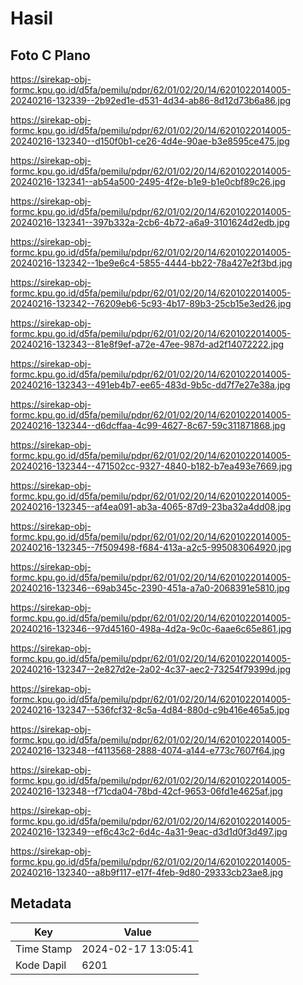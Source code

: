 # Hasil

## Foto C Plano

https://sirekap-obj-formc.kpu.go.id/d5fa/pemilu/pdpr/62/01/02/20/14/6201022014005-20240216-132339--2b92ed1e-d531-4d34-ab86-8d12d73b6a86.jpg

https://sirekap-obj-formc.kpu.go.id/d5fa/pemilu/pdpr/62/01/02/20/14/6201022014005-20240216-132340--d150f0b1-ce26-4d4e-90ae-b3e8595ce475.jpg

https://sirekap-obj-formc.kpu.go.id/d5fa/pemilu/pdpr/62/01/02/20/14/6201022014005-20240216-132341--ab54a500-2495-4f2e-b1e9-b1e0cbf89c26.jpg

https://sirekap-obj-formc.kpu.go.id/d5fa/pemilu/pdpr/62/01/02/20/14/6201022014005-20240216-132341--397b332a-2cb6-4b72-a6a9-3101624d2edb.jpg

https://sirekap-obj-formc.kpu.go.id/d5fa/pemilu/pdpr/62/01/02/20/14/6201022014005-20240216-132342--1be9e6c4-5855-4444-bb22-78a427e2f3bd.jpg

https://sirekap-obj-formc.kpu.go.id/d5fa/pemilu/pdpr/62/01/02/20/14/6201022014005-20240216-132342--76209eb6-5c93-4b17-89b3-25cb15e3ed26.jpg

https://sirekap-obj-formc.kpu.go.id/d5fa/pemilu/pdpr/62/01/02/20/14/6201022014005-20240216-132343--81e8f9ef-a72e-47ee-987d-ad2f14072222.jpg

https://sirekap-obj-formc.kpu.go.id/d5fa/pemilu/pdpr/62/01/02/20/14/6201022014005-20240216-132343--491eb4b7-ee65-483d-9b5c-dd7f7e27e38a.jpg

https://sirekap-obj-formc.kpu.go.id/d5fa/pemilu/pdpr/62/01/02/20/14/6201022014005-20240216-132344--d6dcffaa-4c99-4627-8c67-59c311871868.jpg

https://sirekap-obj-formc.kpu.go.id/d5fa/pemilu/pdpr/62/01/02/20/14/6201022014005-20240216-132344--471502cc-9327-4840-b182-b7ea493e7669.jpg

https://sirekap-obj-formc.kpu.go.id/d5fa/pemilu/pdpr/62/01/02/20/14/6201022014005-20240216-132345--af4ea091-ab3a-4065-87d9-23ba32a4dd08.jpg

https://sirekap-obj-formc.kpu.go.id/d5fa/pemilu/pdpr/62/01/02/20/14/6201022014005-20240216-132345--7f509498-f684-413a-a2c5-995083064920.jpg

https://sirekap-obj-formc.kpu.go.id/d5fa/pemilu/pdpr/62/01/02/20/14/6201022014005-20240216-132346--69ab345c-2390-451a-a7a0-2068391e5810.jpg

https://sirekap-obj-formc.kpu.go.id/d5fa/pemilu/pdpr/62/01/02/20/14/6201022014005-20240216-132346--97d45160-498a-4d2a-9c0c-6aae6c65e861.jpg

https://sirekap-obj-formc.kpu.go.id/d5fa/pemilu/pdpr/62/01/02/20/14/6201022014005-20240216-132347--2e827d2e-2a02-4c37-aec2-73254f79399d.jpg

https://sirekap-obj-formc.kpu.go.id/d5fa/pemilu/pdpr/62/01/02/20/14/6201022014005-20240216-132347--536fcf32-8c5a-4d84-880d-c9b416e465a5.jpg

https://sirekap-obj-formc.kpu.go.id/d5fa/pemilu/pdpr/62/01/02/20/14/6201022014005-20240216-132348--f4113568-2888-4074-a144-e773c7607f64.jpg

https://sirekap-obj-formc.kpu.go.id/d5fa/pemilu/pdpr/62/01/02/20/14/6201022014005-20240216-132348--f71cda04-78bd-42cf-9653-06fd1e4625af.jpg

https://sirekap-obj-formc.kpu.go.id/d5fa/pemilu/pdpr/62/01/02/20/14/6201022014005-20240216-132349--ef6c43c2-6d4c-4a31-9eac-d3d1d0f3d497.jpg

https://sirekap-obj-formc.kpu.go.id/d5fa/pemilu/pdpr/62/01/02/20/14/6201022014005-20240216-132340--a8b9f117-e17f-4feb-9d80-29333cb23ae8.jpg


## Metadata

| Key        | Value               |
| ---------- | ------------------- |
| Time Stamp | 2024-02-17 13:05:41 |
| Kode Dapil | 6201                |



